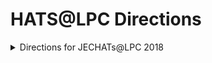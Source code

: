 # HATS@LPC Directions

<details>
<summary>Directions for JECHATs@LPC 2018</summary>

## Get Ntuples

The notebook [ntuple.ipynb](ntuple.ipynb) explains the process of making/copying the various ntuples you will need.

## Pileup Exercise

This tutorial examines several variable useful to measure pileup. Please open the notebook [pileup.ipynb](pileup.ipynb).

## Jet Energy Correction Exercise


This tutorial examines the effect of jet energy corrections on certain jet distributions. We will also look at several methods for applying the JEC and/or JER. Please open the notebook [JEC.ipynb](JEC.ipynb).

</details>
